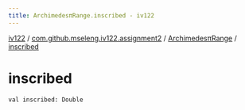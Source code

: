 ```yaml
---
title: ArchimedesπRange.inscribed - iv122
---
```


[iv122](../../index.md) / [com.github.mseleng.iv122.assignment2](../index.md) / [ArchimedesπRange](index.md) / [inscribed](.)

# inscribed

`val inscribed: Double`